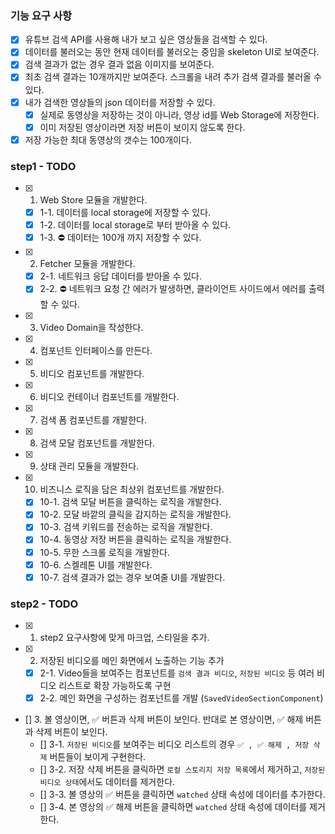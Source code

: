 ### 기능 요구 사항

- [x] 유튜브 검색 API를 사용해 내가 보고 싶은 영상들을 검색할 수 있다.
- [x] 데이터를 불러오는 동안 현재 데이터를 불러오는 중임을 skeleton UI로 보여준다.
- [x] 검색 결과가 없는 경우 결과 없음 이미지를 보여준다.
- [x] 최초 검색 결과는 10개까지만 보여준다. 스크롤을 내려 추가 검색 결과를 불러올 수 있다.
- [x] 내가 검색한 영상들의 json 데이터를 저장할 수 있다.
  - [x] 실제로 동영상을 저장하는 것이 아니라, 영상 id를 Web Storage에 저장한다.
  - [x] 이미 저장된 영상이라면 저장 버튼이 보이지 않도록 한다.
- [x] 저장 가능한 최대 동영상의 갯수는 100개이다.

### step1 - TODO

- [x] 1. Web Store 모듈을 개발한다.
  - [x] 1-1. 데이터를 local storage에 저장할 수 있다.
  - [x] 1-2. 데이터를 local storage로 부터 받아올 수 있다.
  - [x] 1-3. ⛔️ 데이터는 100개 까지 저장할 수 있다.
- [x] 2. Fetcher 모듈을 개발한다.

  - [x] 2-1. 네트워크 응답 데이터를 받아올 수 있다.
  - [x] 2-2. ⛔️ 네트워크 요청 간 에러가 발생하면, 클라이언트 사이드에서 에러를 출력할 수 있다.

- [x] 3. Video Domain을 작성한다.

- [x] 4. 컴포넌트 인터페이스를 만든다.

- [x] 5. 비디오 컴포넌트를 개발한다.

- [x] 6. 비디오 컨테이너 컴포넌트를 개발한다.

- [x] 7. 검색 폼 컴포넌트를 개발한다.

- [x] 8. 검색 모달 컴포넌트를 개발한다.

- [x] 9. 상태 관리 모듈을 개발한다.

- [x] 10. 비즈니스 로직을 담은 최상위 컴포넌트를 개발한다.
  - [x] 10-1. 검색 모달 버튼을 클릭하는 로직을 개발한다.
  - [x] 10-2. 모달 바깥의 클릭을 감지하는 로직을 개발한다.
  - [x] 10-3. 검색 키워드를 전송하는 로직을 개발한다.
  - [x] 10-4. 동영상 저장 버튼을 클릭하는 로직을 개발한다.
  - [x] 10-5. 무한 스크롤 로직을 개발한다.
  - [x] 10-6. 스켈레톤 UI를 개발한다.
  - [x] 10-7. 검색 결과가 없는 경우 보여줄 UI를 개발한다.

### step2 - TODO

- [x] 1. step2 요구사항에 맞게 마크업, 스타일을 추가.
- [x] 2. 저장된 비디오를 메인 화면에서 노출하는 기능 추가
  - [x] 2-1. Video들을 보여주는 컴포넌트를 `검색 결과 비디오`, `저장된 비디오` 등 여러 비디오 리스트로 확장 가능하도록 구현
  - [x] 2-2. 메인 화면을 구성하는 컴포넌트를 개발 (`SavedVideoSectionComponent`)
- [] 3. 볼 영상이면, ✅ 버튼과 삭제 버튼이 보인다. 반대로 본 영상이면, ✅ 해제 버튼과 삭제 버튼이 보인다.
  - [] 3-1. `저장된 비디오`를 보여주는 비디오 리스트의 경우 `✅ , ✅ 해제 , 저장 삭제` 버튼들이 보이게 구현한다.
  - [] 3-2. 저장 삭제 버튼을 클릭하면 `로컬 스토리지 저장 목록`에서 제거하고, `저장된 비디오 상태`에서도 데이터를 제거한다.
  - [] 3-3. 볼 영상의 ✅ 버튼을 클릭하면 `watched` 상태 속성에 데이터를 추가한다.
  - [] 3-4. 본 영상의 ✅ 해제 버튼을 클릭하면 `watched` 상태 속성에 데이터를 제거한다.
